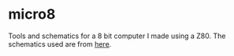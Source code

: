 # micro8
Tools and schematics for a 8 bit computer I made using a Z80. The schematics used are from [here](http://searle.hostei.com/grant/z80/SimpleZ80.html).
